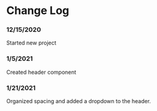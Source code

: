 # Change Log

### 12/15/2020
Started new project

### 1/5/2021
Created header component

### 1/21/2021
Organized spacing and added a dropdown to the header.
